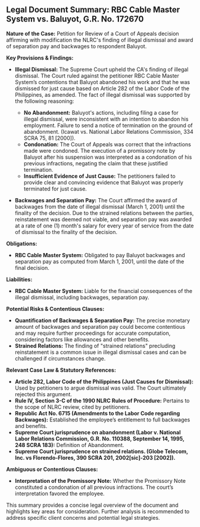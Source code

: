 ## Legal Document Summary: RBC Cable Master System vs. Baluyot, G.R. No. 172670

**Nature of the Case:** Petition for Review of a Court of Appeals decision affirming with modification the NLRC's finding of illegal dismissal and award of separation pay and backwages to respondent Baluyot.

**Key Provisions & Findings:**

*   **Illegal Dismissal:** The Supreme Court upheld the CA's finding of illegal dismissal. The Court ruled against the petitioner RBC Cable Master System’s contentions that Baluyot abandoned his work and that he was dismissed for just cause based on Article 282 of the Labor Code of the Philippines, as amended. The fact of illegal dismissal was supported by the following reasoning:

    *   **No Abandonment:** Baluyot's actions, including filing a case for illegal dismissal, were inconsistent with an intention to abandon his employment. Failure to send a notice of termination on the ground of abandonment. (Icawat vs. National Labor Relations Commission, 334 SCRA 75, 81 [2000]).
    *   **Condonation:** The Court of Appeals was correct that the infractions made were condoned. The execution of a promissory note by Baluyot after his suspension was interpreted as a condonation of his previous infractions, negating the claim that these justified termination.
    *   **Insufficient Evidence of Just Cause:** The petitioners failed to provide clear and convincing evidence that Baluyot was properly terminated for just cause.

*   **Backwages and Separation Pay:** The Court affirmed the award of backwages from the date of illegal dismissal (March 1, 2001) until the finality of the decision. Due to the strained relations between the parties, reinstatement was deemed not viable, and separation pay was awarded at a rate of one (1) month's salary for every year of service from the date of dismissal to the finality of the decision.

**Obligations:**

*   **RBC Cable Master System:** Obligated to pay Baluyot backwages and separation pay as computed from March 1, 2001, until the date of the final decision.

**Liabilities:**

*   **RBC Cable Master System:** Liable for the financial consequences of the illegal dismissal, including backwages, separation pay.

**Potential Risks & Contentious Clauses:**

*   **Quantification of Backwages & Separation Pay:** The precise monetary amount of backwages and separation pay could become contentious and may require further proceedings for accurate computation, considering factors like allowances and other benefits.
*   **Strained Relations:** The finding of "strained relations" precluding reinstatement is a common issue in illegal dismissal cases and can be challenged if circumstances change.

**Relevant Case Law & Statutory References:**

*   **Article 282, Labor Code of the Philippines (Just Causes for Dismissal):** Used by petitioners to argue dismissal was valid. The Court ultimately rejected this argument.
*   **Rule IV, Section 3-C of the 1990 NLRC Rules of Procedure:** Pertains to the scope of NLRC review, cited by petitioners.
*   **Republic Act No. 6715 (Amendments to the Labor Code regarding Backwages):** Established the employee’s entitlement to full backwages and benefits.
*   **Supreme Court jurisprudence on abandonment (Labor v. National Labor Relations Commission, G.R. No. 110388, September 14, 1995, 248 SCRA 183):** Definition of Abandonment.
*   **Supreme Court jurisprudence on strained relations. (Globe Telecom, Inc. vs Florendo-Flores, 390 SCRA 201, 2002[sic]-203 [2002]).**

**Ambiguous or Contentious Clauses:**

*   **Interpretation of the Promissory Note:**  Whether the Promissory Note constituted a condonation of all previous infractions. The court’s interpretation favored the employee.

This summary provides a concise legal overview of the document and highlights key areas for consideration. Further analysis is recommended to address specific client concerns and potential legal strategies.
